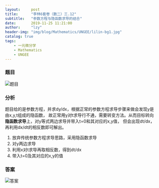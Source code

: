 ```yaml
---
layout:     post
title:      "李林6套卷（数二）三.12"
subtitle:   "参数方程与隐函数求导的结合"
date:       2019-11-25 11:21:00
author:     "lzy"
header-img: "img/blog/Mathematics/UNGEE/lilin-bg1.jpg"
catalog: true
tags:
    - 一元微分学
    - Mathematics
    - UNGEE
---
```


### 题目
![题目](https://lzy-lvjerry.github.io/img/blog/Mathematics/UNGEE/2019-11-26-lilin1.3.12q.jpg)

### 分析 
题目给的是参数方程，并求dy/dx，根据正常的参数方程求导步骤来做会发现y是由x,y,t组成的隐函数，
故正常用y对t求导行不通，需要转变方法。从而目标转向**隐函数求导**上，对y等式两边求导并带入t=0和其对应的x,y值，
但会出现dt/dx，再利用dx/dt的相反数即可解出。

1. 放弃传统参数方程求导思路，采用隐函数求导
2. 对y两边求导
3. 利用x对t求导再取相反数，得到dt/dx
4. 带入t=0及其对应的x,y的值


### 答案
![答案](https://lzy-lvjerry.github.io/img/blog/Mathematics/UNGEE/2019-11-26-lilin1.3.12a.jpg)
